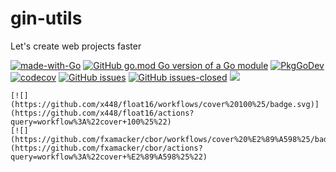 # gin-utils

Let's create web projects faster

[![made-with-Go](https://img.shields.io/badge/Made%20with-Go-1f425f.svg)](http://golang.org)
[![GitHub go.mod Go version of a Go module](https://img.shields.io/github/go-mod/go-version/gomods/athens.svg)](https://github.com/sillyhatxu/gin-utils)
[![PkgGoDev](https://pkg.go.dev/badge/github.com/sillyhatxu/gin-utils/v2)](https://pkg.go.dev/github.com/sillyhatxu/gin-utils/v2)
[![codecov](https://codecov.io/gh/sillyhatxu/gin-utils/branch/master/graph/badge.svg)](https://codecov.io/gh/sillyhatxu/gin-utils)
[![GitHub issues](https://img.shields.io/github/issues/Naereen/StrapDown.js.svg)](https://GitHub.com/Naereen/StrapDown.js/issues/)
[![GitHub issues-closed](https://img.shields.io/github/issues-closed/Naereen/StrapDown.js.svg)](https://GitHub.com/Naereen/StrapDown.js/issues?q=is%3Aissue+is%3Aclosed)
[![](https://github.com/sillyhatxu/gin-utils/workflows/cover%20%E2%89%A580%25/badge.svg)](https://github.com/sillyhatxu/gin-utils/actions?query=workflow%3A%22cover+80%25%22)

```
[![](https://github.com/x448/float16/workflows/cover%20100%25/badge.svg)](https://github.com/x448/float16/actions?query=workflow%3A%22cover+100%25%22)
[![](https://github.com/fxamacker/cbor/workflows/cover%20%E2%89%A598%25/badge.svg)](https://github.com/fxamacker/cbor/actions?query=workflow%3A%22cover+%E2%89%A598%25%22)
```